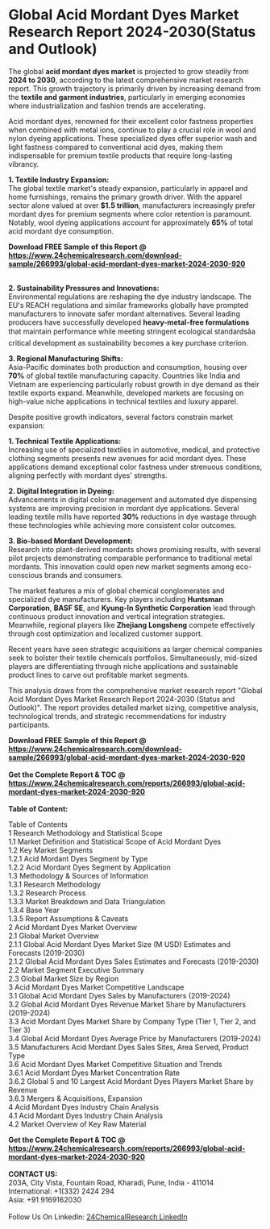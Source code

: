 <h1>Global Acid Mordant Dyes Market Research Report 2024-2030(Status and Outlook)</h1><p>The global <strong>acid mordant dyes market</strong> is projected to grow steadily from <strong>2024 to 2030</strong>, according to the latest comprehensive market research report. This growth trajectory is primarily driven by increasing demand from the <strong>textile and garment industries</strong>, particularly in emerging economies where industrialization and fashion trends are accelerating.</p><p>Acid mordant dyes, renowned for their excellent color fastness properties when combined with metal ions, continue to play a crucial role in wool and nylon dyeing applications. These specialized dyes offer superior wash and light fastness compared to conventional acid dyes, making them indispensable for premium textile products that require long-lasting vibrancy.</p><p><strong>1. Textile Industry Expansion:</strong><br>
The global textile market's steady expansion, particularly in apparel and home furnishings, remains the primary growth driver. With the apparel sector alone valued at over <strong>$1.5 trillion</strong>, manufacturers increasingly prefer mordant dyes for premium segments where color retention is paramount. Notably, wool dyeing applications account for approximately <strong>65%</strong> of total acid mordant dye consumption.</p><div><b>Download FREE Sample of this Report @ 
            <a href="https://www.24chemicalresearch.com/download-sample/266993/global-acid-mordant-dyes-market-2024-2030-920">
            https://www.24chemicalresearch.com/download-sample/266993/global-acid-mordant-dyes-market-2024-2030-920</a></b></div><br><p><strong>2. Sustainability Pressures and Innovations:</strong><br>
Environmental regulations are reshaping the dye industry landscape. The EU's REACH regulations and similar frameworks globally have prompted manufacturers to innovate safer mordant alternatives. Several leading producers have successfully developed <strong>heavy-metal-free formulations</strong> that maintain performance while meeting stringent ecological standardsâa critical development as sustainability becomes a key purchase criterion.</p><p><strong>3. Regional Manufacturing Shifts:</strong><br>
Asia-Pacific dominates both production and consumption, housing over <strong>70%</strong> of global textile manufacturing capacity. Countries like India and Vietnam are experiencing particularly robust growth in dye demand as their textile exports expand. Meanwhile, developed markets are focusing on high-value niche applications in technical textiles and luxury apparel.</p><p>Despite positive growth indicators, several factors constrain market expansion:</p><p><strong>1. Technical Textile Applications:</strong><br>
Increasing use of specialized textiles in automotive, medical, and protective clothing segments presents new avenues for acid mordant dyes. These applications demand exceptional color fastness under strenuous conditions, aligning perfectly with mordant dyes' strengths.</p><p><strong>2. Digital Integration in Dyeing:</strong><br>
Advancements in digital color management and automated dye dispensing systems are improving precision in mordant dye applications. Several leading textile mills have reported <strong>30%</strong> reductions in dye wastage through these technologies while achieving more consistent color outcomes.</p><p><strong>3. Bio-based Mordant Development:</strong><br>
Research into plant-derived mordants shows promising results, with several pilot projects demonstrating comparable performance to traditional metal mordants. This innovation could open new market segments among eco-conscious brands and consumers.</p><p>The market features a mix of global chemical conglomerates and specialized dye manufacturers. Key players including <strong>Huntsman Corporation</strong>, <strong>BASF SE</strong>, and <strong>Kyung-In Synthetic Corporation</strong> lead through continuous product innovation and vertical integration strategies. Meanwhile, regional players like <strong>Zhejiang Longsheng</strong> compete effectively through cost optimization and localized customer support.</p><p>Recent years have seen strategic acquisitions as larger chemical companies seek to bolster their textile chemicals portfolios. Simultaneously, mid-sized players are differentiating through niche applications and sustainable product lines to carve out profitable market segments.</p><p>This analysis draws from the comprehensive market research report "Global Acid Mordant Dyes Market Research Report 2024-2030 (Status and Outlook)". The report provides detailed market sizing, competitive analysis, technological trends, and strategic recommendations for industry participants.</p><div><b>Download FREE Sample of this Report @ 
            <a href="https://www.24chemicalresearch.com/download-sample/266993/global-acid-mordant-dyes-market-2024-2030-920">
            https://www.24chemicalresearch.com/download-sample/266993/global-acid-mordant-dyes-market-2024-2030-920</a></b></div><br><div><b>Get the Complete Report & TOC @ 
            <a href="https://www.24chemicalresearch.com/reports/266993/global-acid-mordant-dyes-market-2024-2030-920">
            https://www.24chemicalresearch.com/reports/266993/global-acid-mordant-dyes-market-2024-2030-920</a></b></div><br>
            <b>Table of Content:</b><p>Table of Contents<br />
1 Research Methodology and Statistical Scope<br />
1.1 Market Definition and Statistical Scope of Acid Mordant Dyes<br />
1.2 Key Market Segments<br />
1.2.1 Acid Mordant Dyes Segment by Type<br />
1.2.2 Acid Mordant Dyes Segment by Application<br />
1.3 Methodology & Sources of Information<br />
1.3.1 Research Methodology<br />
1.3.2 Research Process<br />
1.3.3 Market Breakdown and Data Triangulation<br />
1.3.4 Base Year<br />
1.3.5 Report Assumptions & Caveats<br />
2 Acid Mordant Dyes Market Overview<br />
2.1 Global Market Overview<br />
2.1.1 Global Acid Mordant Dyes Market Size (M USD) Estimates and Forecasts (2019-2030)<br />
2.1.2 Global Acid Mordant Dyes Sales Estimates and Forecasts (2019-2030)<br />
2.2 Market Segment Executive Summary<br />
2.3 Global Market Size by Region<br />
3 Acid Mordant Dyes Market Competitive Landscape<br />
3.1 Global Acid Mordant Dyes Sales by Manufacturers (2019-2024)<br />
3.2 Global Acid Mordant Dyes Revenue Market Share by Manufacturers (2019-2024)<br />
3.3 Acid Mordant Dyes Market Share by Company Type (Tier 1, Tier 2, and Tier 3)<br />
3.4 Global Acid Mordant Dyes Average Price by Manufacturers (2019-2024)<br />
3.5 Manufacturers Acid Mordant Dyes Sales Sites, Area Served, Product Type<br />
3.6 Acid Mordant Dyes Market Competitive Situation and Trends<br />
3.6.1 Acid Mordant Dyes Market Concentration Rate<br />
3.6.2 Global 5 and 10 Largest Acid Mordant Dyes Players Market Share by Revenue<br />
3.6.3 Mergers & Acquisitions, Expansion<br />
4 Acid Mordant Dyes Industry Chain Analysis<br />
4.1 Acid Mordant Dyes Industry Chain Analysis<br />
4.2 Market Overview of Key Raw Material</p><div><b>Get the Complete Report & TOC @ 
            <a href="https://www.24chemicalresearch.com/reports/266993/global-acid-mordant-dyes-market-2024-2030-920">
            https://www.24chemicalresearch.com/reports/266993/global-acid-mordant-dyes-market-2024-2030-920</a></b></div><br><b>CONTACT US:</b><br>
            203A, City Vista, Fountain Road, Kharadi, Pune, India - 411014<br>
            International: +1(332) 2424 294<br>
            Asia: +91 9169162030 <br><br>
            Follow Us On LinkedIn: <a href="https://www.linkedin.com/company/24chemicalresearch/">24ChemicalResearch LinkedIn</a>